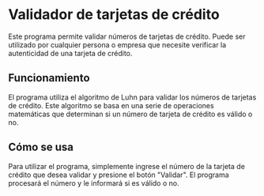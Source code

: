 # Validador de tarjetas de crédito
Este programa permite validar números de tarjetas de crédito. Puede ser utilizado por cualquier persona o empresa que necesite verificar la autenticidad de una tarjeta de crédito.

## Funcionamiento
El programa utiliza el algoritmo de Luhn para validar los números de tarjetas de crédito. Este algoritmo se basa en una serie de operaciones matemáticas que determinan si un número de tarjeta de crédito es válido o no.

## Cómo se usa
Para utilizar el programa, simplemente ingrese el número de la tarjeta de crédito que desea validar y presione el botón "Validar". El programa procesará el número y le informará si es válido o no.
